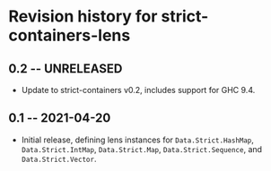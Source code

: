 # Revision history for strict-containers-lens

## 0.2 -- UNRELEASED

- Update to strict-containers v0.2, includes support for GHC 9.4.

## 0.1 -- 2021-04-20

- Initial release, defining lens instances for `Data.Strict.HashMap`,
  `Data.Strict.IntMap`, `Data.Strict.Map`, `Data.Strict.Sequence`, and
  `Data.Strict.Vector`.
